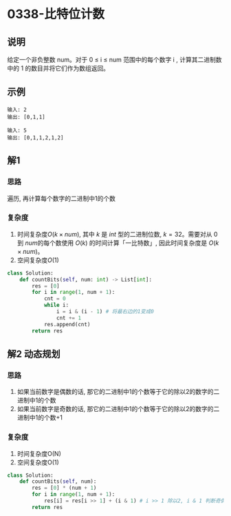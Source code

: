 # 0338-比特位计数

## 说明
给定一个非负整数 num。对于 0 ≤ i ≤ num 范围中的每个数字 i , 计算其二进制数中的 1 的数目并将它们作为数组返回。

## 示例
```
输入: 2
输出: [0,1,1]

输入: 5
输出: [0,1,1,2,1,2]
```

## 解1

### 思路
遍历, 再计算每个数字的二进制中1的个数

### 复杂度
1. 时间复杂度$O(k \times \textit {num})$, 其中 $k$ 是 $\textit {int}$ 型的二进制位数, $k=32$。需要对从 $0$ 到 $num$的每个数使用 $O(k)$ 的时间计算「一比特数」, 因此时间复杂度是 $O(k \times \textit{num})$。
2. 空间复杂度$O(1)$

```python
class Solution:
    def countBits(self, num: int) -> List[int]:
        res = [0]
        for i in range(1, num + 1):
            cnt = 0
            while i:
                i = i & (i - 1) # 将最右边的1变成0
                cnt += 1
            res.append(cnt)
        return res
```

## 解2 动态规划

### 思路
1. 如果当前数字是偶数的话, 那它的二进制中1的个数等于它的除以2的数字的二进制中1的个数
2. 如果当前数字是奇数的话, 那它的二进制中1的个数等于它的除以2的数字的二进制中1的个数+1

### 复杂度
1. 时间复杂度O(N)
2. 空间复杂度O(1)

```python
class Solution:
    def countBits(self, num):
        res = [0] * (num + 1)
        for i in range(1, num + 1):
            res[i] = res[i >> 1] + (i & 1) # i >> 1 除以2, i & 1 判断奇偶数
        return res
```